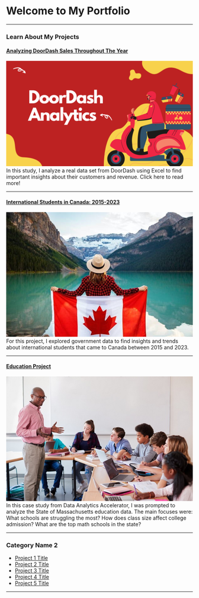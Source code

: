 # Welcome to My Portfolio

---

### Learn About My Projects

#### [Analyzing DoorDash Sales Throughout The Year](/bank)
<img src="images/doordash.png?raw=true"/>
In this study, I analyze a real data set from DoorDash using Excel to find important insights about their customers and revenue. Click here to read more!

---
#### [International Students in Canada: 2015-2023](/bank)
<img src="images/canada.jpeg?raw=true"/>
For this project, I explored government data to find insights and trends about international students that came to Canada between 2015 and 2023. 

---
#### [Education Project](https://www.linkedin.com/posts/diegomanssur_back-to-school-at-least-for-today-i-had-activity-7226639594480377856-GUsO?utm_source=share&utm_medium=member_desktop)
[<img src="images/education.jpg?raw=true"/>](https://www.linkedin.com/posts/diegomanssur_back-to-school-at-least-for-today-i-had-activity-7226639594480377856-GUsO?utm_source=share&utm_medium=member_desktop)
In this case study from Data Analytics Accelerator, I was prompted to analyze the State of Massachusetts education data. The main focuses were:
What schools are struggling the most?
How does class size affect college admission?
What are the top math schools in the state? 

---

### Category Name 2

- [Project 1 Title](http://example.com/)
- [Project 2 Title](http://example.com/)
- [Project 3 Title](http://example.com/)
- [Project 4 Title](http://example.com/)
- [Project 5 Title](http://example.com/)

---




